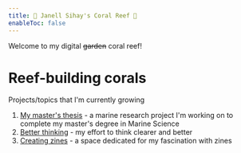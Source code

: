 ```yaml
---
title: 🤿 Janell Sihay's Coral Reef 🪸
enableToc: false
---
```


Welcome to my digital ~~garden~~ coral reef!

# Reef-building corals
Projects/topics that I'm currently growing

1. [My master's thesis](notes/masters-thesis.md) - a marine research project I'm working on to complete my master's degree in Marine Science
2. [Better thinking](notes/better-thinking.md) - my effort to think clearer and better
3. [Creating zines](notes/zines.md) - a space dedicated for my fascination with zines 